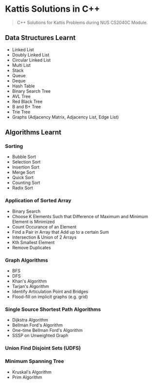 # Kattis Solutions in C++
> C++ Solutions for Kattis Problems during NUS CS2040C Module.

## Data Structures Learnt
- Linked List
- Doubly Linked List
- Circular Linked List
- Multi List
- Stack
- Queue
- Deque
- Hash Table
- Binary Search Tree
- AVL Tree
- Red Black Tree
- B and B+ Tree 
- Trie Tree
- Graphs (Adjacency Matrix, Adjacency List, Edge List)

## Algorithms Learnt

### Sorting
  - Bubble Sort
  - Selection Sort
  - Insertion Sort
  - Merge Sort
  - Quick Sort
  - Counting Sort
  - Radix Sort

### Application of Sorted Array
  - Binary Search
  - Choose K Elements Such that Difference of Maximum and Minimum Element is Minimized
  - Count Occurance of an Element
  - Find a Pair in Array that Add up to a certain Sum
  - Intersection & Union of 2 Arrays
  - Kth Smallest Element
  - Remove Duplicates

### Graph Algorithms
  - BFS
  - DFS
  - Khan's Algorithm
  - Tarjan's Algorithm
  - Identify Articulation Point and Bridges
  - Flood-fill on implicit graphs (e.g. grid)

### Single Source Shortest Path Algorithms
  - Dijkstra Algorithm
  - Bellman Ford's Algorithm
  - One-time Bellman Ford's Algorithm
  - SSSP on Unweighted Graph

### Union Find Disjoint Sets (UDFS)

### Minimum Spanning Tree
  - Kruskal's Algorithm
  - Prim Algorithm

 